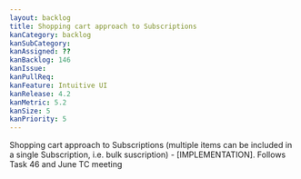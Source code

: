 ```yaml
---
layout: backlog
title: Shopping cart approach to Subscriptions
kanCategory: backlog
kanSubCategory:
kanAssigned: ??
kanBacklog: 146
kanIssue:
kanPullReq:
kanFeature: Intuitive UI
kanRelease: 4.2
kanMetric: 5.2
kanSize: 5
kanPriority: 5
---
```

Shopping cart approach to Subscriptions (multiple items can be included in a single Subscription, i.e. bulk suscription) - [IMPLEMENTATION]. Follows Task 46 and June TC meeting
